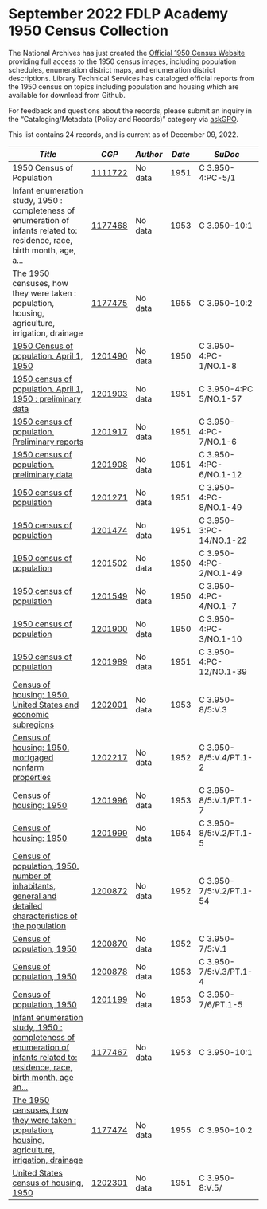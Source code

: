 
# September 2022 FDLP Academy 1950 Census Collection

The National Archives has just created the [Official 1950 Census Website](https://1950census.archives.gov/) providing full access to the 1950 census images, including population schedules, enumeration district maps, and enumeration district descriptions.  Library Technical Services has cataloged official reports from the 1950 census on topics including population and housing which are available for download from Github.

For feedback and questions about the records, please submit an inquiry in the “Cataloging/Metadata (Policy and Records)” category via [askGPO](https://ask.gpo.gov/s/).


This list contains 24 records, and is current as of December 09, 2022.

| *Title*       | *CGP*       | *Author*       | *Date*       | *SuDoc*
-----------------|-----------------|-----------------|-----------------|-----------------
| 1950 Census of Population | [1111722](https://catalog.gpo.gov/F/?func=direct&doc_number=1111722&local_base=GPO01PUB) | No data | 1951 | C 3.950-4:PC-5/1 |
| Infant enumeration study, 1950 : completeness of enumeration of infants related to: residence, race, birth month, age, a... | [1177468](https://catalog.gpo.gov/F/?func=direct&doc_number=1177468&local_base=GPO01PUB) | No data | 1953 | C 3.950-10:1 |
| The 1950 censuses, how they were taken : population, housing, agriculture, irrigation, drainage | [1177475](https://catalog.gpo.gov/F/?func=direct&doc_number=1177475&local_base=GPO01PUB) | No data | 1955 | C 3.950-10:2 |
| [1950 Census of population. April 1, 1950](https://purl.fdlp.gov/GPO/gpo186469) | [1201490](https://catalog.gpo.gov/F/?func=direct&doc_number=1201490&local_base=GPO01PUB) | No data | 1950 | C 3.950-4:PC-1/NO.1-8 |
| [1950 census of population. April 1, 1950 : preliminary data](https://purl.fdlp.gov/GPO/gpo186821) | [1201903](https://catalog.gpo.gov/F/?func=direct&doc_number=1201903&local_base=GPO01PUB) | No data | 1951 | C 3.950-4:PC 5/NO.1-57 |
| [1950 census of population. Preliminary reports](https://purl.fdlp.gov/GPO/gpo186830) | [1201917](https://catalog.gpo.gov/F/?func=direct&doc_number=1201917&local_base=GPO01PUB) | No data | 1951 | C 3.950-4:PC-7/NO.1-6 |
| [1950 census of population. preliminary data](https://purl.fdlp.gov/GPO/gpo186826) | [1201908](https://catalog.gpo.gov/F/?func=direct&doc_number=1201908&local_base=GPO01PUB) | No data | 1951 | C 3.950-4:PC-6/NO.1-12 |
| [1950 census of population](https://purl.fdlp.gov/GPO/gpo186454) | [1201271](https://catalog.gpo.gov/F/?func=direct&doc_number=1201271&local_base=GPO01PUB) | No data | 1951 | C 3.950-4:PC-8/NO.1-49 |
| [1950 census of population](https://purl.fdlp.gov/GPO/gpo186455) | [1201474](https://catalog.gpo.gov/F/?func=direct&doc_number=1201474&local_base=GPO01PUB) | No data | 1951 | C 3.950-3:PC-14/NO.1-22 |
| [1950 census of population](https://purl.fdlp.gov/GPO/gpo186478) | [1201502](https://catalog.gpo.gov/F/?func=direct&doc_number=1201502&local_base=GPO01PUB) | No data | 1950 | C 3.950-4:PC-2/NO.1-49 |
| [1950 census of population](https://purl.fdlp.gov/GPO/gpo186505) | [1201549](https://catalog.gpo.gov/F/?func=direct&doc_number=1201549&local_base=GPO01PUB) | No data | 1950 | C 3.950-4:PC-4/NO.1-7 |
| [1950 census of population](https://purl.fdlp.gov/GPO/gpo186831) | [1201900](https://catalog.gpo.gov/F/?func=direct&doc_number=1201900&local_base=GPO01PUB) | No data | 1950 | C 3.950-4:PC-3/NO.1-10 |
| [1950 census of population](https://purl.fdlp.gov/GPO/gpo186888) | [1201989](https://catalog.gpo.gov/F/?func=direct&doc_number=1201989&local_base=GPO01PUB) | No data | 1951 | C 3.950-4:PC-12/NO.1-39 |
| [Census of housing: 1950. United States and economic subregions](https://purl.fdlp.gov/GPO/gpo186916) | [1202001](https://catalog.gpo.gov/F/?func=direct&doc_number=1202001&local_base=GPO01PUB) | No data | 1953 | C 3.950-8/5:V.3 |
| [Census of housing: 1950. mortgaged nonfarm properties](https://purl.fdlp.gov/GPO/gpo187004) | [1202217](https://catalog.gpo.gov/F/?func=direct&doc_number=1202217&local_base=GPO01PUB) | No data | 1952 | C 3.950-8/5:V.4/PT.1-2 |
| [Census of housing: 1950](https://purl.fdlp.gov/GPO/gpo186893) | [1201996](https://catalog.gpo.gov/F/?func=direct&doc_number=1201996&local_base=GPO01PUB) | No data | 1953 | C 3.950-8/5:V.1/PT.1-7 |
| [Census of housing: 1950](https://purl.fdlp.gov/GPO/gpo186910) | [1201999](https://catalog.gpo.gov/F/?func=direct&doc_number=1201999&local_base=GPO01PUB) | No data | 1954 | C 3.950-8/5:V.2/PT.1-5 |
| [Census of population, 1950. number of inhabitants, general and detailed characteristics of the population](https://purl.fdlp.gov/GPO/gpo185941) | [1200872](https://catalog.gpo.gov/F/?func=direct&doc_number=1200872&local_base=GPO01PUB) | No data | 1952 | C 3.950-7/5:V.2/PT.1-54 |
| [Census of population, 1950](https://purl.fdlp.gov/GPO/gpo185926) | [1200870](https://catalog.gpo.gov/F/?func=direct&doc_number=1200870&local_base=GPO01PUB) | No data | 1952 | C 3.950-7/5:V.1 |
| [Census of population, 1950](https://purl.fdlp.gov/GPO/gpo185951) | [1200878](https://catalog.gpo.gov/F/?func=direct&doc_number=1200878&local_base=GPO01PUB) | No data | 1953 | C 3.950-7/5:V.3/PT.1-4 |
| [Census of population, 1950](https://purl.fdlp.gov/GPO/gpo186074) | [1201199](https://catalog.gpo.gov/F/?func=direct&doc_number=1201199&local_base=GPO01PUB) | No data | 1953 | C 3.950-7/6/PT.1-5 |
| [Infant enumeration study, 1950 : completeness of enumeration of infants related to: residence, race, birth month, age an...](https://purl.fdlp.gov/GPO/gpo177372) | [1177467](https://catalog.gpo.gov/F/?func=direct&doc_number=1177467&local_base=GPO01PUB) | No data | 1953 | C 3.950-10:1 |
| [The 1950 censuses, how they were taken : population, housing, agriculture, irrigation, drainage](https://purl.fdlp.gov/GPO/gpo177411) | [1177474](https://catalog.gpo.gov/F/?func=direct&doc_number=1177474&local_base=GPO01PUB) | No data | 1955 | C 3.950-10:2 |
| [United States census of housing, 1950](https://purl.fdlp.gov/GPO/gpo187056) | [1202301](https://catalog.gpo.gov/F/?func=direct&doc_number=1202301&local_base=GPO01PUB) | No data | 1951 | C 3.950-8:V.5/ |
